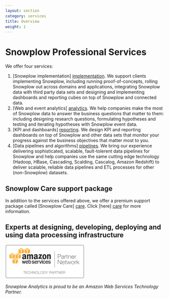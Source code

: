 ```yaml
---
layout: section
category: services
title: Overview
weight: 1
---
```


# Snowplow Professional Services

We offer four services:

1. [Snowplow implementation] [implementation]. We support clients implementing Snowplow, including running proof-of-concepts, rolling Snowplow out across domains and applications, integrating Snowplow data with third party data sets and designing and implementing dashboards and reporting cubes on top of Snowplow and connected data.
3. [Web and event analytics] [analytics]. We help companies make the most of Snowplow data to answer the business questions that matter to them: including designing research questions, formulating hypotheses and testing and iterating hypotheses with Snowplow event data.
4. [KPI and dashboards] [reporting]. We design KPI and reporting dashboards on top of Snowplow and other data sets that monitor your progress against the business objectives that matter most to you.
5. [Data pipelines and algorithms] [pipelines]. We bring our experience delivering sophisticated, scalable, fault-tolerent data pipelines for Snowplow and help companies use the same cutting edge technology (Hadoop, HBase, Cascading, Scalding, Cascalog, Amazon Redshift) to deliver scalable, reliable data pipelines and ETL processes for other (non-Snowplow) datasets.



## Snowplow Care support package

In addition to the services offered above, we offer a premium support package called [Snowplow Care] [care]. Click [here] [care] for more information.


## Experts at designing, developing, deploying and using data processing infrastructure

<img src="/static/img/APN_Standard_Technology_Partner.png" title="Amazon Web Services Technology Partner" width="250" />

*Snowplow Analytics is proud to be an Amazon Web Services Technology Partner.*






[analytics]: analytics.html
[reporting]: reporting.html
[implementation]: implementation.html
[custom-dev]: custom-development.html
[rate-card]: rate-card.html
[google-group]: https://groups.google.com/forum/#!forum/snowplow-user
[github-repo]: http://github.com/snowplow/snowplow
[get-in-touch]: /about/index.html 
[care]: snowplow-care.html
[pipelines]: pipelines.html